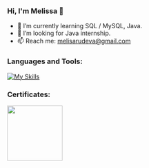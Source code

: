 ### Hi, I'm Melissa 👋

- 🌱 I’m currently learning SQL / MySQL, Java.
- 🔭 I’m looking for Java internship.
- 📫 Reach me: melisarudeva@gmail.com

### Languages and Tools:
[![My Skills](https://skills.thijs.gg/icons?i=idea,java,mysql,regex&theme=light)](https://skills.thijs.gg)

### Certificates:
<img src=(https://softuni.bg//Content/images/certificates/logo-white.svg) width="128"/>
